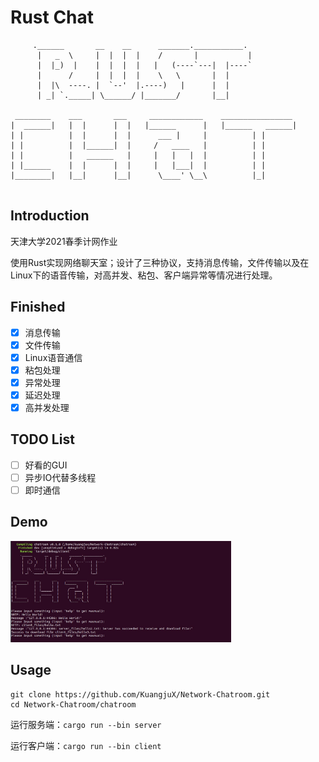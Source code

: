 # Rust Chat

```
     .______       __    __      _______.___________.  
      |   _  \     |  |  |  |    /       |           |  
      |  |_)  |    |  |  |  |   |   (----`---|  |----`
      |      /     |  |  |  |    \   \       |  |
      |  |\  ----. |  `--'  |.----)   |      |  |
      | _| `._____| \______/ |_______/       |__|           

 ________    ___       ___     ____________    ________________
|  ______|   |  |      |  |   |______      |   |______   ______|
| |          |  |      |  |      ___ |     |          | |
| |          |  |______|  |     /   ____   |          | |
| |          |   ______   |     |   |   |  |          | |
| |______    |  |      |  |     |   |___|  |          | |
|________|   |__|      |__|      \____' \__\          |_|


```

## Introduction

天津大学2021春季计网作业

使用Rust实现网络聊天室；设计了三种协议，支持消息传输，文件传输以及在Linux下的语音传输，对高并发、粘包、客户端异常等情况进行处理。

## Finished

- [x] 消息传输
- [x] 文件传输
- [x] Linux语音通信
- [x] 粘包处理
- [x] 异常处理
- [x] 延迟处理
- [x] 高并发处理

## TODO List

- [ ] 好看的GUI
- [ ] 异步IO代替多线程
- [ ] 即时通信

## Demo

<img src = "./static/run_2.jpg" width = "70%">

## Usage

```
git clone https://github.com/KuangjuX/Network-Chatroom.git
cd Network-Chatroom/chatroom
```

运行服务端：`cargo run --bin server`

运行客户端：`cargo run --bin client`

